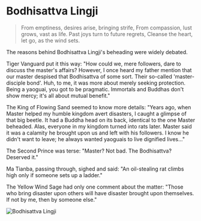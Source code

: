 # Bodhisattva Lingji

> From emptiness, desires arise, bringing strife,
> From compassion, lust grows, vast as life.
> Past joys turn to future regrets,
> Cleanse the heart, let go, as the wind sets.

The reasons behind Bodhisattva Lingji's beheading were widely debated.

Tiger Vanguard put it this way: "How could we, mere followers, dare to
discuss the master's affairs? However, I once heard my father mention that
our master despised that Bodhisattva of some sort. Their so-called
'master-disciple bond'. Huh, to me, it was more about merely seeking
protection. Being a yaoguai, you got to be pragmatic. Immortals and
Buddhas don't show mercy; it's all about mutual benefit."

The King of Flowing Sand seemed to know more details: "Years ago, when
Master helped my humble kingdom avert disasters, I caught a glimpse of
that big beetle. It had a Buddha head on its back, identical to the one
Master beheaded. Alas, everyone in my kingdom turned into rats later.
Master said it was a calamity he brought upon us and left with his
followers. I know he didn't want to leave; he always wanted yaoguais to
live dignified lives..."

The Second Prince was terse: "Master? Not bad. The Bodhisattva?
Deserved it."

Ma Tianba, passing through, sighed and said: "An oil-stealing rat climbs
high only if someone sets up a ladder."

The Yellow Wind Sage had only one comment about the matter: "Those
who bring disaster upon others will have disaster brought upon
themselves. If not by me, then by someone else."

![Bodhisattva Lingji](/image-20240828220544427.png)